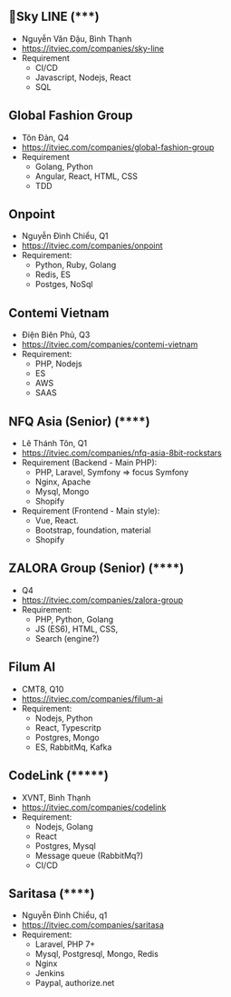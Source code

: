 ## Sky LINE (***)
- Nguyễn Văn Đậu, Bình Thạnh
- https://itviec.com/companies/sky-line
- Requirement
    - CI/CD
    - Javascript, Nodejs, React
    - SQL

## Global Fashion Group
- Tôn Đản, Q4
- https://itviec.com/companies/global-fashion-group
- Requirement
    - Golang, Python
    - Angular, React, HTML, CSS
    - TDD

## Onpoint
- Nguyễn Đình Chiểu, Q1
- https://itviec.com/companies/onpoint
- Requirement:
    - Python, Ruby, Golang
    - Redis, ES
    - Postges, NoSql

## Contemi Vietnam
- Điện Biên Phủ, Q3
- https://itviec.com/companies/contemi-vietnam
- Requirement:
    - PHP, Nodejs
    - ES
    - AWS
    - SAAS

## NFQ Asia (Senior) (****)
- Lê Thánh Tôn, Q1
- https://itviec.com/companies/nfq-asia-8bit-rockstars
- Requirement (Backend - Main PHP):
    - PHP, Laravel, Symfony => focus Symfony
    - Nginx, Apache
    - Mysql, Mongo
    - Shopify
- Requirement (Frontend - Main style):
    - Vue, React.
    - Bootstrap, foundation, material
    - Shopify

## ZALORA Group (Senior) (****)
- Q4
- https://itviec.com/companies/zalora-group
- Requirement:
    - PHP, Python, Golang
    - JS (ES6), HTML, CSS,
    - Search (engine?)

## Filum AI
- CMT8, Q10
- https://itviec.com/companies/filum-ai
- Requirement:
    - Nodejs, Python
    - React, Typescritp
    - Postgres, Mongo
    - ES, RabbitMq, Kafka

## CodeLink (*****)
- XVNT, Bình Thạnh
- https://itviec.com/companies/codelink
- Requirement:
    - Nodejs, Golang
    - React
    - Postgres, Mysql
    - Message queue (RabbitMq?)
    - CI/CD

## Saritasa (****)
- Nguyễn Đình Chiểu, q1
- https://itviec.com/companies/saritasa
- Requirement:
    - Laravel, PHP 7+
    - Mysql, Postgresql, Mongo, Redis
    - Nginx
    - Jenkins
    - Paypal, authorize.net